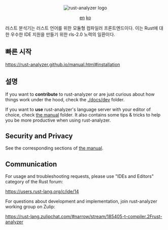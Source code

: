 <p align="center">
  <img
    src="https://raw.githubusercontent.com/rust-analyzer/rust-analyzer/master/assets/logo-wide.svg"
    alt="rust-analyzer logo">
</p>

<p align="center">
  <a href="https://github.com/Quin0019/rust-analyzer/blob/master/README.md">en</a>
  <a href="#">ko</a>
</p>

러스트 분석기는 러스트 언어를 위한 모듈형 컴파일러 프론트엔드이다.
이는 Rust에 대한 우수한 IDE 지원을 만들기 위한 rls-2.0 노력의 일환이다.

## 빠른 시작

https://rust-analyzer.github.io/manual.html#installation

## 설명

If you want to **contribute** to rust-analyzer or are just curious about how
things work under the hood, check the [./docs/dev](./docs/dev) folder.

If you want to **use** rust-analyzer's language server with your editor of
choice, check [the manual](https://rust-analyzer.github.io/manual.html) folder.
It also contains some tips & tricks to help you be more productive when using rust-analyzer.

## Security and Privacy

See the corresponding sections of [the manual](https://rust-analyzer.github.io/manual.html#security).

## Communication

For usage and troubleshooting requests, please use "IDEs and Editors" category of the Rust forum:

https://users.rust-lang.org/c/ide/14

For questions about development and implementation, join rust-analyzer working group on Zulip:

https://rust-lang.zulipchat.com/#narrow/stream/185405-t-compiler.2Frust-analyzer
